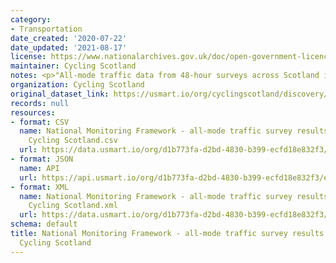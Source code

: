 ```yaml
---
category:
- Transportation
date_created: '2020-07-22'
date_updated: '2021-08-17'
license: https://www.nationalarchives.gov.uk/doc/open-government-licence/version/3/
maintainer: Cycling Scotland
notes: <p>"All-mode traffic data from 48-hour surveys across Scotland in May 2017"</p>
organization: Cycling Scotland
original_dataset_link: https://usmart.io/org/cyclingscotland/discovery/discovery-view-detail/2fe0e496-9f15-401e-9be4-9006c0494fe6
records: null
resources:
- format: CSV
  name: National Monitoring Framework - all-mode traffic survey results May 2017 -
    Cycling Scotland.csv
  url: https://data.usmart.io/org/d1b773fa-d2bd-4830-b399-ecfd18e832f3/resource?resourceGUID=02823010-1f33-46df-be3a-4218704f9ecb
- format: JSON
  name: API
  url: https://api.usmart.io/org/d1b773fa-d2bd-4830-b399-ecfd18e832f3/e7335c08-905e-460c-b70f-c955c21f1274/1/urql
- format: XML
  name: National Monitoring Framework - all-mode traffic survey results May 2017 -
    Cycling Scotland.xml
  url: https://data.usmart.io/org/d1b773fa-d2bd-4830-b399-ecfd18e832f3/resource?resourceGUID=c570a1a8-e2bb-4b69-be1d-13c35c4327dd
schema: default
title: National Monitoring Framework - all-mode traffic survey results May 2017 -
  Cycling Scotland
---
```


